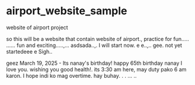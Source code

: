 # airport_website_sample
website of airport project

so this will be a website that contain website of airport., practice for fun.....
......
fun and exciting.....,...
asdsada..,.
I will start now. e e..,..
gee.
not yet startedeee
e
Sigh..

geez
March 19, 2025 - Its nanay's birthday! happy 65th birthday nanay I love you. wishing you good health!. its 3:30 am here, may duty pako 6 am karon. I hope indi ko mag overtime. hay buhay. . .
...
..
